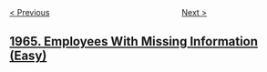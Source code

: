<!--|This file generated by command(leetcode description); DO NOT EDIT.    |-->
<!--+----------------------------------------------------------------------+-->
<!--|@author    openset <openset.wang@gmail.com>                           |-->
<!--|@link      https://github.com/openset                                 |-->
<!--|@home      https://github.com/openset/leetcode                        |-->
<!--+----------------------------------------------------------------------+-->

[< Previous](../find-the-longest-valid-obstacle-course-at-each-position "Find the Longest Valid Obstacle Course at Each Position")
　　　　　　　　　　　　　　　　
[Next >](../binary-searchable-numbers-in-an-unsorted-array "Binary Searchable Numbers in an Unsorted Array")

## [1965. Employees With Missing Information (Easy)](https://leetcode.com/problems/employees-with-missing-information "")


